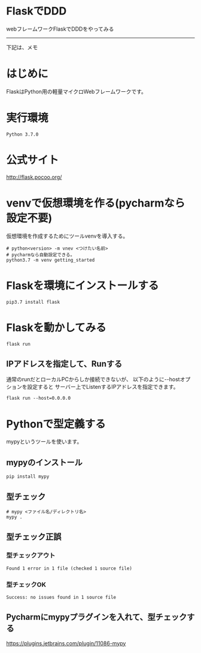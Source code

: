 # FlaskでDDD
webフレームワークFlaskでDDDをやってみる

----
下記は、メモ

# はじめに
FlaskはPython用の軽量マイクロWebフレームワークです。  

# 実行環境
```
Python 3.7.0
```

# 公式サイト
http://flask.pocoo.org/

# venvで仮想環境を作る(pycharmなら設定不要)
仮想環境を作成するためにツールvenvを導入する。

```
# python<version> -m vnev <つけたい名前>
# pycharmなら自動設定できる。
python3.7 -m venv getting_started
```

# Flaskを環境にインストールする
```
pip3.7 install flask
```

# Flaskを動かしてみる
```
flask run
```

## IPアドレスを指定して、Runする
通常のrunだとローカルPCからしか接続できないが、
以下のように--hostオプションを設定すると
サーバー上でListenするIPアドレスを指定できます。
```
flask run --host=0.0.0.0
```

# Pythonで型定義する
mypyというツールを使います。

## mypyのインストール
```angular2html
pip install mypy
```

## 型チェック
```
# mypy <ファイル名/ディレクトリ名>
mypy . 
```

## 型チェック正誤

### 型チェックアウト
```
Found 1 error in 1 file (checked 1 source file)
```

### 型チェックOK
```angular2html
Success: no issues found in 1 source file
```

## Pycharmにmypyプラグインを入れて、型チェックする
https://plugins.jetbrains.com/plugin/11086-mypy